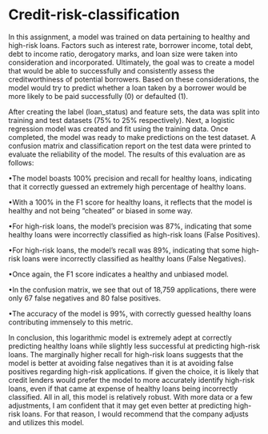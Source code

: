 # Credit-risk-classification

   In this assignment, a model was trained on data pertaining to healthy and high-risk loans.  Factors such as interest rate, borrower income, total debt, debt to income ratio, derogatory marks, and loan size were taken into consideration and incorporated. Ultimately, the goal was to create a model that would be able to successfully and consistently assess the creditworthiness of potential borrowers. Based on these considerations, the model would try to predict whether a loan taken by a borrower would be more likely to be paid successfully (0) or defaulted (1).

   After creating the label (loan_status) and feature sets, the data was split into training and test datasets (75% to 25% respectively). Next, a logistic regression model was created and fit using the training data. Once completed, the model was ready to make predictions on the test dataset. A confusion matrix and classification report on the test data were printed to evaluate the reliability of the model. The results of this evaluation are as follows:

   •The model boasts 100% precision and recall for healthy loans, indicating that it correctly guessed an extremely high percentage of healthy loans. 
    
   •With a 100% in the F1 score for healthy loans, it reflects that the model is healthy and not being “cheated” or biased in some way.
    
   •For high-risk loans, the model’s precision was 87%, indicating that some healthy loans were incorrectly classified as high-risk loans (False Positives).
    
   •For high-risk loans, the model’s recall was 89%, indicating that some high-risk loans were incorrectly classified as healthy loans (False Negatives).
    
   •Once again, the F1 score indicates a healthy and unbiased model.
    
   •In the confusion matrix, we see that out of 18,759 applications, there were only 67 false negatives and 80 false positives.
    
   •The accuracy of the model is 99%, with correctly guessed healthy loans contributing immensely to this metric. 

   In conclusion, this logarithmic model is extremely adept at correctly predicting healthy loans while slightly less successful at predicting high-risk loans. The marginally higher recall for high-risk loans suggests that the model is better at avoiding false negatives than it is at avoiding false positives regarding high-risk applications. If given the choice, it is likely that credit lenders would prefer the model to more accurately identify high-risk loans, even if that came at expense of healthy loans being incorrectly classified. All in all, this model is relatively robust. With more data or a few adjustments, I am confident that it may get even better at predicting high-risk loans. For that reason, I would recommend that the company adjusts and utilizes this model. 


